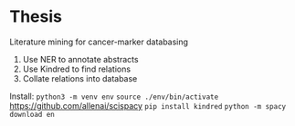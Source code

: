 # Thesis
Literature mining for cancer-marker databasing

1. Use NER to annotate abstracts
2. Use Kindred to find relations
3. Collate relations into database

Install:
`python3 -m venv env`
`source ./env/bin/activate`
https://github.com/allenai/scispacy
`pip install kindred`
`python -m spacy download en`